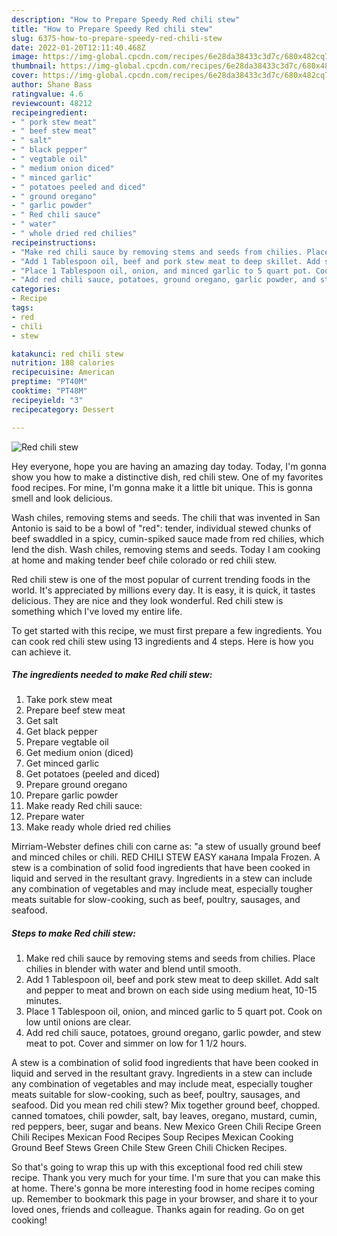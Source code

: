 ```yaml
---
description: "How to Prepare Speedy Red chili stew"
title: "How to Prepare Speedy Red chili stew"
slug: 6375-how-to-prepare-speedy-red-chili-stew
date: 2022-01-20T12:11:40.468Z
image: https://img-global.cpcdn.com/recipes/6e28da38433c3d7c/680x482cq70/red-chili-stew-recipe-main-photo.jpg
thumbnail: https://img-global.cpcdn.com/recipes/6e28da38433c3d7c/680x482cq70/red-chili-stew-recipe-main-photo.jpg
cover: https://img-global.cpcdn.com/recipes/6e28da38433c3d7c/680x482cq70/red-chili-stew-recipe-main-photo.jpg
author: Shane Bass
ratingvalue: 4.6
reviewcount: 48212
recipeingredient:
- " pork stew meat"
- " beef stew meat"
- " salt"
- " black pepper"
- " vegtable oil"
- " medium onion diced"
- " minced garlic"
- " potatoes peeled and diced"
- " ground oregano"
- " garlic powder"
- " Red chili sauce"
- " water"
- " whole dried red chilies"
recipeinstructions:
- "Make red chili sauce by removing stems and seeds from chilies. Place chilies in blender with water and blend until smooth."
- "Add 1 Tablespoon oil, beef and pork stew meat to deep skillet. Add salt and pepper to meat and brown on each side using medium heat, 10-15 minutes."
- "Place 1 Tablespoon oil, onion, and minced garlic to 5 quart pot. Cook on low until onions are clear."
- "Add red chili sauce, potatoes, ground oregano, garlic powder, and stew meat to pot. Cover and simmer on low for 1 1/2 hours."
categories:
- Recipe
tags:
- red
- chili
- stew

katakunci: red chili stew 
nutrition: 188 calories
recipecuisine: American
preptime: "PT40M"
cooktime: "PT48M"
recipeyield: "3"
recipecategory: Dessert

---
```



![Red chili stew](https://img-global.cpcdn.com/recipes/6e28da38433c3d7c/680x482cq70/red-chili-stew-recipe-main-photo.jpg)

Hey everyone, hope you are having an amazing day today. Today, I'm gonna show you how to make a distinctive dish, red chili stew. One of my favorites food recipes. For mine, I'm gonna make it a little bit unique. This is gonna smell and look delicious.

Wash chiles, removing stems and seeds. The chili that was invented in San Antonio is said to be a bowl of &#34;red&#34;: tender, individual stewed chunks of beef swaddled in a spicy, cumin-spiked sauce made from red chilies, which lend the dish. Wash chiles, removing stems and seeds. Today I am cooking at home and making tender beef chile colorado or red chili stew.

Red chili stew is one of the most popular of current trending foods in the world. It's appreciated by millions every day. It is easy, it is quick, it tastes delicious. They are nice and they look wonderful. Red chili stew is something which I've loved my entire life.


To get started with this recipe, we must first prepare a few ingredients. You can cook red chili stew using 13 ingredients and 4 steps. Here is how you can achieve it.

<!--inarticleads1-->

##### The ingredients needed to make Red chili stew:

1. Take  pork stew meat
1. Prepare  beef stew meat
1. Get  salt
1. Get  black pepper
1. Prepare  vegtable oil
1. Get  medium onion (diced)
1. Get  minced garlic
1. Get  potatoes (peeled and diced)
1. Prepare  ground oregano
1. Prepare  garlic powder
1. Make ready  Red chili sauce:
1. Prepare  water
1. Make ready  whole dried red chilies


Mirriam-Webster defines chili con carne as: &#34;a stew of usually ground beef and minced chiles or chili. RED CHILI STEW EASY канала Impala Frozen. A stew is a combination of solid food ingredients that have been cooked in liquid and served in the resultant gravy. Ingredients in a stew can include any combination of vegetables and may include meat, especially tougher meats suitable for slow-cooking, such as beef, poultry, sausages, and seafood. 

<!--inarticleads2-->

##### Steps to make Red chili stew:

1. Make red chili sauce by removing stems and seeds from chilies. Place chilies in blender with water and blend until smooth.
1. Add 1 Tablespoon oil, beef and pork stew meat to deep skillet. Add salt and pepper to meat and brown on each side using medium heat, 10-15 minutes.
1. Place 1 Tablespoon oil, onion, and minced garlic to 5 quart pot. Cook on low until onions are clear.
1. Add red chili sauce, potatoes, ground oregano, garlic powder, and stew meat to pot. Cover and simmer on low for 1 1/2 hours.


A stew is a combination of solid food ingredients that have been cooked in liquid and served in the resultant gravy. Ingredients in a stew can include any combination of vegetables and may include meat, especially tougher meats suitable for slow-cooking, such as beef, poultry, sausages, and seafood. Did you mean red chili stew? Mix together ground beef, chopped. canned tomatoes, chili powder, salt, bay leaves, oregano, mustard, cumin, red peppers, beer, sugar and beans. New Mexico Green Chili Recipe Green Chili Recipes Mexican Food Recipes Soup Recipes Mexican Cooking Ground Beef Stews Green Chile Stew Green Chili Chicken Recipes. 

So that's going to wrap this up with this exceptional food red chili stew recipe. Thank you very much for your time. I'm sure that you can make this at home. There's gonna be more interesting food in home recipes coming up. Remember to bookmark this page in your browser, and share it to your loved ones, friends and colleague. Thanks again for reading. Go on get cooking!

